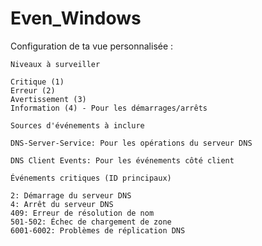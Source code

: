 # Even_Windows

Configuration de ta vue personnalisée :

    Niveaux à surveiller

    Critique (1)
    Erreur (2)
    Avertissement (3)
    Information (4) - Pour les démarrages/arrêts

    Sources d'événements à inclure

    DNS-Server-Service: Pour les opérations du serveur DNS

    DNS Client Events: Pour les événements côté client

    Événements critiques (ID principaux)

    2: Démarrage du serveur DNS
    4: Arrêt du serveur DNS
    409: Erreur de résolution de nom
    501-502: Échec de chargement de zone
    6001-6002: Problèmes de réplication DNS
